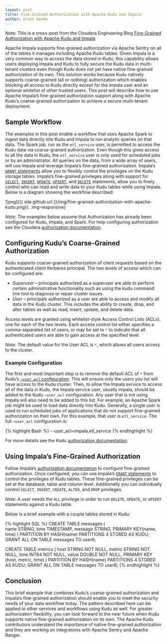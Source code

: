 ```yaml
---
layout: post
title: Fine-Grained Authorization with Apache Kudu and Impala
author: Grant Henke
---
```


Note: This is a cross-post from the Cloudera Engineering Blog
[Fine-Grained Authorization with Apache Kudu and Impala](https://blog.cloudera.com/blog/2019/04/fine-grained-authorization-with-apache-kudu-and-impala/)

Apache Impala supports fine-grained authorization via Apache Sentry on all of the tables it
manages including Apache Kudu tables. Given Impala is a very common way to access the data stored
in Kudu, this capability allows users deploying Impala and Kudu to fully secure the Kudu data in
multi-tenant clusters even though Kudu does not yet have native fine-grained authorization of its
own. This solution works because Kudu natively supports coarse-grained (all or nothing)
authorization which enables blocking all access to Kudu directly except for the impala user and
an optional whitelist of other trusted users. This post will describe how to use Apache Impala’s
fine-grained authorization support along with Apache Kudu’s coarse-grained authorization to
achieve a secure multi-tenant deployment.

<!--more-->

## Sample Workflow

The examples in this post enable a workflow that uses Apache Spark to ingest data directly into
Kudu and Impala to run analytic queries on that data. The Spark job, run as the `etl_service` user,
is permitted to access the Kudu data via coarse-grained authorization. Even though this gives
access to all the data in Kudu, the `etl_service` user is only used for scheduled jobs or by an
administrator. All queries on the data, from a wide array of users, will use Impala and leverage
Impala’s fine-grained authorization. Impala’s 
[`GRANT` statements](https://impala.apache.org/docs/build/html/topics/impala_grant.html)
allow you to flexibly control the privileges on the Kudu storage tables. Impala’s fine-grained
privileges along with support for
[`SELECT`](https://impala.apache.org/docs/build/html/topics/impala_select.html),
[`INSERT`](https://impala.apache.org/docs/build/html/topics/impala_insert.html),
[`UPDATE`](https://impala.apache.org/docs/build/html/topics/impala_update.html),
[`UPSERT`](https://impala.apache.org/docs/build/html/topics/impala_upsert.html),
and [`DELETE`](https://impala.apache.org/docs/build/html/topics/impala_delete.html)
statements, allow you to finely control who can read and write data to your Kudu tables while
using Impala. Below is a diagram showing the workflow described:


![png]({{ site.github.url }}/img/fine-grained-authorization-with-apache-kudu.png){: .img-responsive}

*Note*: The examples below assume that Authorization has already been configured for Kudu, Impala,
and Spark. For help configuring authorization see the Cloudera 
[authorization documentation](https://www.cloudera.com/documentation/enterprise/latest/topics/sg_auth_overview.html).


## Configuring Kudu’s Coarse-Grained Authorization

Kudu supports coarse-grained authorization of client requests based on the authenticated client
Kerberos principal. The two levels of access which can be configured are:

- *Superuser* – principals authorized as a superuser are able to perform certain administrative
  functionality such as using the kudu command line tool to diagnose or repair cluster issues.
- *User* – principals authorized as a user are able to access and modify all data in the Kudu
  cluster. This includes the ability to create, drop, and alter tables as well as read, insert, 
  update, and delete data.

Access levels are granted using whitelist-style Access Control Lists (ACLs), one for each of the
two levels. Each access control list either specifies a comma-separated list of users, or may be
set to `*` to indicate that all authenticated users are able to gain access at the specified level.

*Note*: The default value for the User ACL is `*`, which allows all users access to the cluster.

### Example Configuration

The first and most important step is to remove the default ACL of `*` from Kudu’s 
[`–user_acl` configuration](https://kudu.apache.org/docs/configuration_reference.html#kudu-master_user_acl).
This will ensure only the users you list will have access to the Kudu cluster. Then, to allow the
Impala service to access all of the data in Kudu, the Impala service user, usually impala, should
be added to the Kudu `–user_acl` configuration. Any user that is not using Impala will also need
to be added to this list. For example, an Apache Spark job might be used to load data directly
into Kudu. Generally, a single user is used to run scheduled jobs of applications that do not
support fine-grained authorization on their own. For this example, that user is `etl_service`. The
full `–user_acl` configuration is:

{% highlight Bash %}
--user_acl=impala,etl_service
{% endhighlight %}

For more details see the Kudu
[authorization documentation](https://kudu.apache.org/docs/security.html#_coarse_grained_authorization).


## Using Impala’s Fine-Grained Authorization

Follow Impala’s
[authorization documentation](https://impala.apache.org/docs/build/html/topics/impala_authorization.html)
to configure fine-grained authorization. Once configured, you can use Impala’s
[`GRANT` statements](https://impala.apache.org/docs/build/html/topics/impala_grant.html)
to control the privileges of Kudu tables. These fine-grained privileges can be set at the database,
table and column level. Additionally you can individually control `SELECT`, `INSERT`, `CREATE`,
`ALTER`, and `DROP` privileges.

*Note*: A user needs the `ALL` privilege in order to run `DELETE`, `UPDATE`, or `UPSERT`
statements against a Kudu table.

Below is a brief example with a couple tables stored in Kudu:

{% highlight SQL %}
CREATE TABLE messages
(  
  name STRING,
  time TIMESTAMP,
  message STRING,
  PRIMARY KEY(name, time)
)
PARTITION BY HASH(name) PARTITIONS 4
STORED AS KUDU;
GRANT ALL ON TABLE messages TO userA;

CREATE TABLE metrics 
(
  host STRING NOT NULL,
  metric STRING NOT NULL,
  time INT64 NOT NULL,
  value DOUBLE NOT NULL,
  PRIMARY KEY (host, metric, time)
)
PARTITION BY HASH(name) PARTITIONS 4
STORED AS KUDU;
GRANT ALL ON TABLE messages TO userB;
{% endhighlight %}

## Conclusion

This brief example that combines Kudu’s coarse-grained authorization and Impala’s fine-grained
authorization should enable you to meet the security needs of your data workflow today. The
pattern described here can be applied to other services and workflows using Kudu as well. For
greater authorization flexibility, you can look forward to the near future when Kudu supports
native fine-grained authorization on its own. The Apache Kudu contributors understand the
importance of native fine-grained authorization and they are working on integrations with
Apache Sentry and Apache Ranger.
